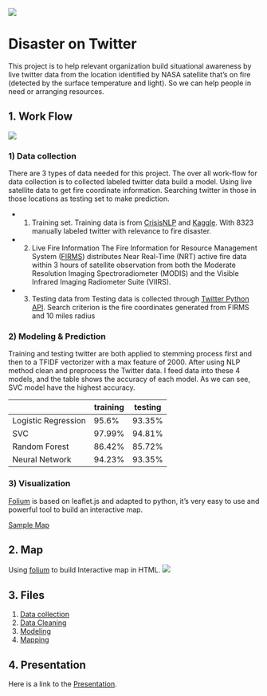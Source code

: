 **![](https://lh4.googleusercontent.com/TsiWZ9fTYm4njrqMhPpnUXMKydEXvIaV43kQ4yfQQw7Mezske9ckWToNmdu7zlRQkveaZhWCf17d_Yy2XAkZWSEim2MdZTCkGPFHTtbNwN7NLBQ8UhEAmgOe1qHNpZuSL7X5yDRDWFY)**
# Disaster on Twitter
This project is to help relevant organization build situational awareness by live twitter data from the location identified by NASA satellite that’s on fire (detected by the surface temperature and light). So we can help people in need or arranging resources.

## 1. Work Flow
**![](https://lh3.googleusercontent.com/ejvRIPyVai61MylL3oU8seMUXsMzbk3l1l7lRzPWtruURWkDOYYqve1H5U5hjpHjJiKRONRt9UVy8CC3EJTMVEaiQ9sfJqj_16cDxIVIiQ4JQqFqj_-h10BmCoMhs68eI80vaUikJEo)**
### 1) Data collection
There are 3 types of data needed for this project. The over all work-flow for data collection is to collected labeled twitter data build a model. Using live satellite data to get fire coordinate information. Searching twitter in those in those locations as testing set to make prediction.
- 1) Training set.
Training data is from [CrisisNLP](https://crisisnlp.qcri.org/) and [Kaggle](https://www.kaggle.com/). With 8323 manually labeled twitter with relevance to fire disaster.
- 2) Live Fire Information
The Fire Information for Resource Management System ([FIRMS](https://firms.modaps.eosdis.nasa.gov/)) distributes Near Real-Time (NRT) active fire data within 3 hours of satellite observation from both the Moderate Resolution Imaging Spectroradiometer (MODIS) and the Visible Infrared Imaging Radiometer Suite (VIIRS).
- 3) Testing data from
Testing data is collected through [Twitter Python API](https://python-twitter.readthedocs.io/en/latest/). Search criterion is the fire coordinates generated from FIRMS and 10 miles radius
### 2) Modeling & Prediction
Training and testing twitter are both applied to stemming process first and then to a TFIDF vectorizer with a max feature of 2000.  After using NLP method clean and preprocess the Twitter data. I feed data into these 4 models, and the table shows the accuracy of each model. As we can see, SVC model have the highest accuracy.

||training|testing|
|---|---|---|
|Logistic Regression|95.6%|93.35%|
|SVC|97.99%|94.81%|
|Random Forest|86.42%|85.72%|
|Neural Network|94.23%|93.35%|

### 3) Visualization
[Folium](https://python-visualization.github.io/folium/) is based on leaflet.js and adapted to python, it’s very easy to use and powerful tool to build an interactive map.

[Sample Map](./Maps/20191104map.html)
## 2. Map
Using [folium](https://python-visualization.github.io/folium/) to build Interactive map in HTML.
**![](./Maps/Demo.gif)**

## 3. Files

1. [Data collection](./Code/Data_collection.py)
2. [Data Cleaning](./Code/Cleaning.py)
3. [Modeling](./Code/Modeling.py)
4. [Mapping](/Code/Map.py)


## 4. Presentation
Here is a link to the [Presentation](https://docs.google.com/presentation/d/1BqGOjToTsxA7bS1ZYiku7zGGz6AGCvnpz2zphT1QKs8/edit?usp=sharing).
